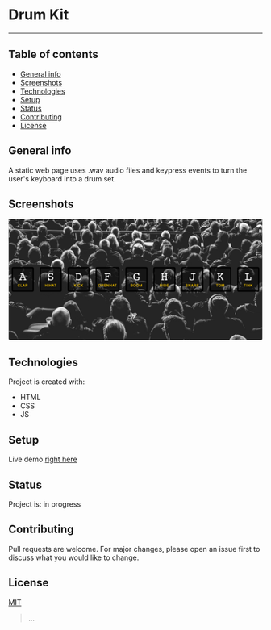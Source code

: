 # Drum Kit
---

## Table of contents

* [General info](#general-info)
* [Screenshots](#screenshots)
* [Technologies](#technologies)
* [Setup](#setup)
* [Status](#status)
* [Contributing](#contributing)
* [License](#license)

## General info

A static web page  uses .wav audio files and keypress events to turn the user's keyboard into a drum set.

## Screenshots

![drum kit screen shot](https://github.com/KrystynaMil/Drum-Kit/blob/master/public/images/screen-shot.png)

## Technologies

Project is created with:

* HTML
* CSS
* JS

## Setup

Live demo [right here](https://krystynamil.github.io/Drum-Kit/)

## Status

Project is: in progress

## Contributing

Pull requests are welcome. For major changes, please open an issue first to discuss what you would like to change.

## License

[MIT]()
> ...
